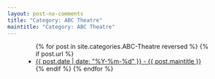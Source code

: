 ```yaml
---
layout: post-no-comments
title: "Category: ABC Theatre"
maintitle: "Category: ABC Theatre"
---
```


<figure class="fig3">
<div class="CardLayout">
<div class="CardItem">
<ul>
  {% for post in site.categories.ABC-Theatre reversed %}
    {% if post.url %}
        <li><a href="{{ post.url }}">{{ post.date | date: "%Y-%m-%d" }} - {{ post.maintitle }}</a></li>
    {% endif %}
  {% endfor %}
</ul>
</div>
</div>
</figure>
